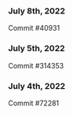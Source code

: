 ### July 8th, 2022

Commit #40931

### July 5th, 2022

Commit #314353


### July 4th, 2022

Commit #72281
